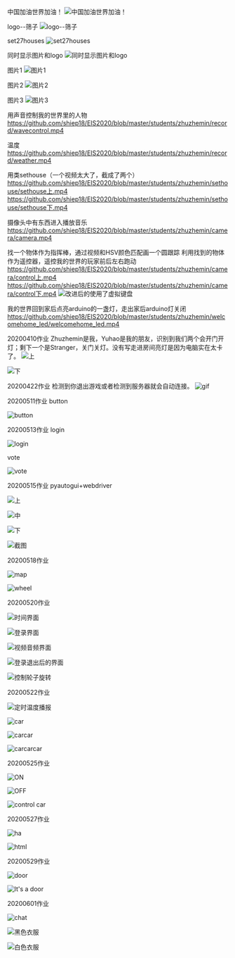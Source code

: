 中国加油世界加油！
![中国加油世界加油！](https://github.com/shiep18/EIS2020/blob/master/students/zhuzhemin/screen/house1.png)

logo--筛子
![logo--筛子](https://github.com/shiep18/EIS2020/blob/master/students/zhuzhemin/screen/mylogo--骰子.png)

set27houses
![set27houses](https://github.com/shiep18/EIS2020/blob/master/students/zhuzhemin/screen/set27houses.png)

同时显示图片和logo
![同时显示图片和logo](https://github.com/shiep18/EIS2020/blob/master/students/zhuzhemin/opencv/myclan.png)

图片1
![图片1](https://github.com/shiep18/EIS2020/blob/master/students/zhuzhemin/opencv/mypic.png)

图片2
![图片2](https://github.com/shiep18/EIS2020/blob/master/students/zhuzhemin/opencv/mypic2.png)

图片3
![图片3](https://github.com/shiep18/EIS2020/blob/master/students/zhuzhemin/opencv/biaoqing.png)

用声音控制我的世界里的人物
https://github.com/shiep18/EIS2020/blob/master/students/zhuzhemin/record/wavecontrol.mp4

温度
https://github.com/shiep18/EIS2020/blob/master/students/zhuzhemin/record/weather.mp4

用类sethouse（一个视频太大了，截成了两个）
https://github.com/shiep18/EIS2020/blob/master/students/zhuzhemin/sethouse/sethouse上.mp4
https://github.com/shiep18/EIS2020/blob/master/students/zhuzhemin/sethouse/sethouse下.mp4

摄像头中有东西进入播放音乐
https://github.com/shiep18/EIS2020/blob/master/students/zhuzhemin/camera/camera.mp4

找一个物体作为指挥棒，通过视频和HSV颜色匹配画一个圆跟踪
利用找到的物体作为遥控器，遥控我的世界的玩家前后左右跑动
https://github.com/shiep18/EIS2020/blob/master/students/zhuzhemin/camera/control上.mp4
https://github.com/shiep18/EIS2020/blob/master/students/zhuzhemin/camera/control下.mp4
![改进后的使用了虚拟键盘](https://github.com/shiep18/EIS2020/blob/master/students/zhuzhemin/camera/cv2_control.gif)


我的世界回到家后点亮arduino的一盏灯，走出家后arduino灯关闭
https://github.com/shiep18/EIS2020/blob/master/students/zhuzhemin/welcomehome_led/welcomehome_led.mp4

20200410作业
Zhuzhemin是我，Yuhao是我的朋友，识别到我们两个会开门开灯；剩下一个是Stranger，关门关灯。没有写走进房间亮灯是因为电脑实在太卡了。
![上](https://github.com/shiep18/EIS2020/blob/master/students/zhuzhemin/20200410/Face_Recognition1.GIF)

![下](https://github.com/shiep18/EIS2020/blob/master/students/zhuzhemin/20200410/Face_Recognition2.GIF)

20200422作业
检测到你退出游戏或者检测到服务器就会自动连接。
![gif](https://github.com/shiep18/EIS2020/blob/master/students/zhuzhemin/0422/homework0422.GIF)

20200511作业
button

![button](https://github.com/shiep18/EIS2020/blob/master/students/zhuzhemin/20200511/homework0511.PNG)

20200513作业
login

![login](https://github.com/shiep18/EIS2020/blob/master/students/zhuzhemin/20200513/homework0513.GIF)

vote

![vote](https://github.com/shiep18/EIS2020/blob/master/students/zhuzhemin/20200513/homework0513_django.GIF)

20200515作业
pyautogui+webdriver

![上](https://github.com/shiep18/EIS2020/blob/master/students/zhuzhemin/20200515/zuoye0515上.GIF)

![中](https://github.com/shiep18/EIS2020/blob/master/students/zhuzhemin/20200515/zuoye0515中.GIF)

![下](https://github.com/shiep18/EIS2020/blob/master/students/zhuzhemin/20200515/zuoye0515下.GIF)

![截图](https://github.com/shiep18/EIS2020/blob/master/students/zhuzhemin/20200515/zuoye0515.PNG)

20200518作业

![map](https://github.com/shiep18/EIS2020/blob/master/students/zhuzhemin/20200518/zuoye0518map.PNG)

![wheel](https://github.com/shiep18/EIS2020/blob/master/students/zhuzhemin/20200518/zuoye0518wheel.GIF)

20200520作业

![时间界面](https://github.com/shiep18/EIS2020/blob/master/students/zhuzhemin/20200520/0520时间界面.PNG)

![登录界面](https://github.com/shiep18/EIS2020/blob/master/students/zhuzhemin/20200520/0520登录界面.PNG)

![视频音频界面](https://github.com/shiep18/EIS2020/blob/master/students/zhuzhemin/20200520/0520视频音频界面.PNG)

![登录退出后的界面](https://github.com/shiep18/EIS2020/blob/master/students/zhuzhemin/20200520/0520登录退出后的界面.PNG)

![控制轮子旋转](https://github.com/shiep18/EIS2020/blob/master/students/zhuzhemin/20200520/0520控制轮子旋转.GIF)

20200522作业

![定时温度播报](https://github.com/shiep18/EIS2020/blob/master/students/zhuzhemin/20200522/0522温度播报.PNG)

![car](https://github.com/shiep18/EIS2020/blob/master/students/zhuzhemin/20200522/20200522car.PNG)

![carcar](https://github.com/shiep18/EIS2020/blob/master/students/zhuzhemin/20200522/20200522car测.PNG)

![carcarcar](https://github.com/shiep18/EIS2020/blob/master/students/zhuzhemin/20200522/20200522俯.PNG)

20200525作业

![ON](https://github.com/shiep18/EIS2020/blob/master/students/zhuzhemin/20200525/20200525_ON.PNG)

![OFF](https://github.com/shiep18/EIS2020/blob/master/students/zhuzhemin/20200525/20200525_OFF.PNG)

![control car](https://github.com/shiep18/EIS2020/blob/master/students/zhuzhemin/20200525/homework0525.GIF)

20200527作业

![ha](https://github.com/shiep18/EIS2020/blob/master/students/zhuzhemin/20200527/homework_0527_open%20the%20door.GIF)

![html](https://github.com/shiep18/EIS2020/blob/master/students/zhuzhemin/20200527/homework_0527_open%20the%20door1.GIF)

20200529作业

![door](https://github.com/shiep18/EIS2020/blob/master/students/zhuzhemin/20200529/homework0529_door.GIF)

![It's a door](https://github.com/shiep18/EIS2020/blob/master/students/zhuzhemin/20200529/door0529.PNG)

20200601作业

![chat](https://github.com/shiep18/EIS2020/blob/master/students/zhuzhemin/20200601/20200601.PNG)

![黑色衣服](https://github.com/shiep18/EIS2020/blob/master/students/zhuzhemin/20200601/20200601黑色衣服.PNG)

![白色衣服](https://github.com/shiep18/EIS2020/blob/master/students/zhuzhemin/20200601/20200601白色衣服.PNG)
